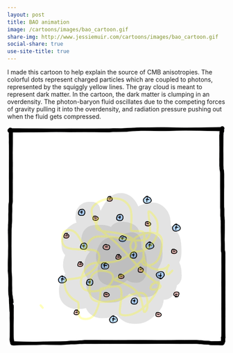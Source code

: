 ```yaml
---
layout: post
title: BAO animation
image: /cartoons/images/bao_cartoon.gif
share-img: http://www.jessiemuir.com/cartoons/images/bao_cartoon.gif
social-share: true
use-site-title: true
---
```


I made this cartoon to help explain the source of CMB anisotropies. The colorful dots represent charged particles which are coupled to photons, represented by the squiggly yellow lines. The gray cloud is meant to represent dark matter. In the cartoon, the dark matter is clumping in an overdensity. The photon-baryon fluid oscillates due to the competing forces of gravity pulling it into the overdensity, and radiation pressure pushing out when the fluid gets compressed. 

![](/cartoons/images/bao_cartoon.gif)

